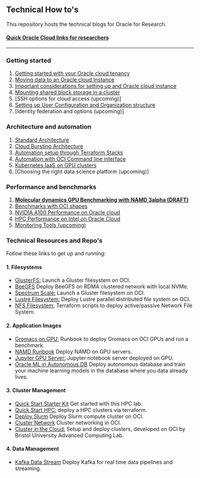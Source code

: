 ## Technical How to's

This repository hosts the technical blogs for Oracle for Research.

#### [Quick Oracle Cloud links for researchers](https://github.com/OracleForResearch/Technology-How-Tos/blob/main/Important%20Links.md)
---

### Getting started
1. [Getting started with your Oracle cloud tenancy](https://blogs.oracle.com/oracle-for-research/oracle-cloud-fundamentals-for-researchers%3a-getting-started-with-your-cloud-tenancy)
2. [Moving data to an Oracle cloud Instance](https://github.com/OracleForResearch/Technology-How-Tos/blob/main/MovingDataToOracleCloud.md)
3. [Important considerations for setting up and Oracle cloud instance](https://github.com/OracleForResearch/Technology-How-Tos/blob/main/Important%20Considerations.md)
5. [Mounting shared block storage in a cluster](https://github.com/OracleForResearch/Technology-How-Tos/blob/main/Mounting%20shared%20block%20storage.md)
6. [SSH options for cloud access (upcoming)]
7. [Setting up User Configuration and Organization structure](https://github.com/OracleForResearch/Technology-How-Tos/blob/main/Setting-up-an=Org-structure.md)
7. [Identity federation and options (upcoming)]

### Architecture and automation
1. [Standard Architecture](https://github.com/OracleForResearch/Technology-How-Tos/blob/main/StandardArchitecture.md)
2. [Cloud Bursting Architecture](https://github.com/OracleForResearch/Technology-How-Tos/blob/main/CloudBursting.md)
3. [Automation setup through Terraform Stacks](https://github.com/OracleForResearch/Technology-How-Tos/blob/main/AutomationSetup.md)
4. [Automation with OCI Command line interface](https://github.com/OracleForResearch/Technology-How-Tos/blob/main/OCI-CLI.md)
5. [Kubernetes IaaS on GPU clusters](https://github.com/rghosh9/Technical-HowTo-s/blob/main/k8s-on-oci.md)
5. [Choosing the right data science platform (upcoming)]

### Performance and benchmarks 
1. [**Molecular dynamics GPU Benchmarking with NAMD 3alpha (DRAFT)**](https://github.com/rghosh9/Technical-HowTo-s/blob/main/MDPerformanceTesting.md)
2. [Benchmarks with OCI shapes](https://github.com/OracleForResearch/Technology-How-Tos/blob/main/BenchmarkingWithShapes.md)
2. [NVIDIA A100 Performance on Oracle cloud](https://blogs.oracle.com/cloud-infrastructure/nvidia-a100-bare-metal-performance-in-oracle-cloud-infrastructure)
3. [HPC Performance on Intel on Oracle Cloud](https://blogs.oracle.com/cloud-infrastructure/optimize-your-high-performance-computing-with-oracle-cloud-on-intel)
4. [Monitoring Tools (upcoming)](https://github.com/rghosh9/Technical-HowTo-s/blob/main/MonitoringTools.md)

### Technical Resources and Repo's

Follow these links to get up and running:

#### 1. Filesystems

* [GlusterFS:](https://github.com/oci-hpc/oci-hpc-gluster) Launch a Gluster filesystem on OCI.
* [BeeGFS](https://github.com/oracle-quickstart/oci-beegfs-beeond-rdma) Deploy BeeGFS on RDMA clustered network with local NVMe.
* [Spectrum Scale:](https://github.com/oracle-quickstart/oci-ibm-spectrum-scale) Launch a Gluster filesystem on OCI.
* [Lustre Filesystem:](https://github.com/oracle-quickstart/oci-lustre) Deploy Lustre parallel distributed file system on OCI.
* [NFS Filesystem:](https://github.com/oracle-quickstart/oci-nfs) Terraform scripts to deploy active/passive Network File System.

#### 2. Application Images

* [Gromacs on GPU:](https://github.com/oci-hpc/oci-hpc-runbook-gromacs) Runbook to deploy Gromacs on OCI GPUs and run a benchmark. 
* [NAMD Runbook](https://github.com/oci-hpc/oci-hpc-runbook-namd) Deploy NAMD on GPU servers.
* [Jupyter GPU Server:](https://github.com/oracle-quickstart/oci-gpu-jupyter) Jupyter notebook server deployed on GPU. 
* [Oracle ML in Autonomous DB](https://github.com/oracle-quickstart/oci-arch-data-science) Deploy autonomous database and train your machine learning models in the database where you data already lives. 

#### 3. Cluster Management

* [Quick Start Starter Kit](https://github.com/oci-hpc/hpc-starter-kit) Get started with this HPC lab.
* [Quick Start HPC:](https://github.com/oracle-quickstart/oci-hpc) deploy a HPC clusters via terraform.
* [Deploy Slurm](https://github.com/oracle-quickstart/oci-slurm) Deploy Slurm compute cluster on OCI. 
* [Cluster Network](https://github.com/oci-hpc/oci-hpc-clusternetwork) Cluster networking in OCI. 
* [Cluster in the Cloud:](https://cluster-in-the-cloud.readthedocs.io/en/latest/oracle-infrastructure.html) Setup and deploy clusters, developed on OCI by Bristol University Advanced Computing Lab.

#### 4. Data Management

* [Kafka Data Stream](https://github.com/oracle-quickstart/oci-kafka) Deploy Kafka for real time data pipelines and streaming. 
